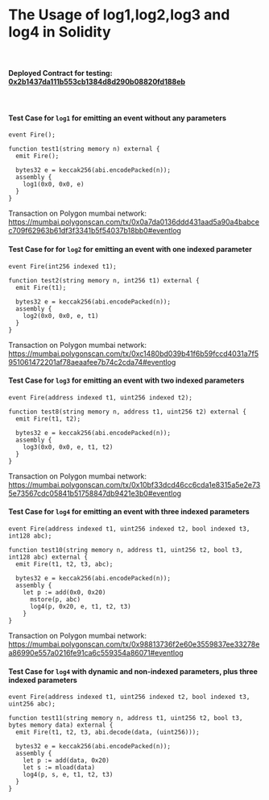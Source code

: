 # The Usage of log1,log2,log3 and log4 in Solidity
<br/>

#### Deployed Contract for testing: [0x2b1437da111b553cb1384d8d290b08820fd188eb](https://mumbai.polygonscan.com/address/0x2b1437da111b553cb1384d8d290b08820fd188eb)
<br/>

#### Test Case for `log1` for emitting an event without any parameters
```	
event Fire();

function test1(string memory n) external { 
  emit Fire();
  
  bytes32 e = keccak256(abi.encodePacked(n)); 
  assembly {   
    log1(0x0, 0x0, e)    
  }
}
```
Transaction on Polygon mumbai network: https://mumbai.polygonscan.com/tx/0x0a7da0136ddd431aad5a90a4babcec709f62963b61df3f3341b5f54037b18bb0#eventlog
<br/>

#### Test Case for for `log2` for emitting an event with one indexed parameter
```	
event Fire(int256 indexed t1);

function test2(string memory n, int256 t1) external {  
  emit Fire(t1);
  
  bytes32 e = keccak256(abi.encodePacked(n)); 
  assembly {   
    log2(0x0, 0x0, e, t1)    
  }
}
```
Transaction on Polygon mumbai network: https://mumbai.polygonscan.com/tx/0xc1480bd039b41f6b59fccd4031a7f5951061472201af78aeaafee7b74c2cda74#eventlog
<br/>

#### Test Case for `log3` for emitting an event with two indexed parameters
```	
event Fire(address indexed t1, uint256 indexed t2);

function test8(string memory n, address t1, uint256 t2) external { 
  emit Fire(t1, t2);
  
  bytes32 e = keccak256(abi.encodePacked(n));  
  assembly {   
    log3(0x0, 0x0, e, t1, t2)    
  }
}
```
Transaction on Polygon mumbai network: https://mumbai.polygonscan.com/tx/0x10bf33dcd46cc6cda1e8315a5e2e735e73567cdc05841b51758847db9421e3b0#eventlog
<br/>

#### Test Case for `log4` for emitting an event with three indexed parameters
```	
event Fire(address indexed t1, uint256 indexed t2, bool indexed t3, int128 abc);

function test10(string memory n, address t1, uint256 t2, bool t3, int128 abc) external { 
  emit Fire(t1, t2, t3, abc);
  
  bytes32 e = keccak256(abi.encodePacked(n));   
  assembly {   
    let p := add(0x0, 0x20)
      mstore(p, abc) 
      log4(p, 0x20, e, t1, t2, t3)    
    }
} 
```
Transaction on Polygon mumbai network: https://mumbai.polygonscan.com/tx/0x98813736f2e60e3559837ee33278ea86990e557a0216fe91ca6c559354a86071#eventlog
<br/>

#### Test Case for `log4` with dynamic and non-indexed parameters, plus three indexed parameters
```	
event Fire(address indexed t1, uint256 indexed t2, bool indexed t3, uint256 abc);

function test11(string memory n, address t1, uint256 t2, bool t3, bytes memory data) external { 
  emit Fire(t1, t2, t3, abi.decode(data, (uint256)));
    
  bytes32 e = keccak256(abi.encodePacked(n));   
  assembly {   
    let p := add(data, 0x20)
    let s := mload(data) 
    log4(p, s, e, t1, t2, t3)    
  }
}  
```
<br/>
